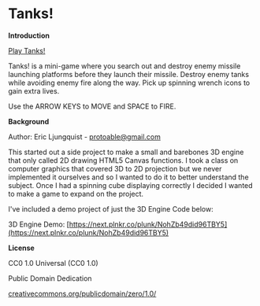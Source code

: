 # Tanks!
**Introduction**

[Play Tanks!](https://ericlju.github.io/Tanks/)

Tanks! is a mini-game where you search out and destroy enemy missile launching
platforms before they launch their missile. Destroy enemy tanks while avoiding
enemy fire along the way. Pick up spinning wrench icons to gain extra lives.

Use the ARROW KEYS to MOVE and SPACE to FIRE.

**Background**

Author: Eric Ljungquist - protoable@gmail.com

This started out a side project to make a small and barebones 3D engine that 
only called 2D drawing HTML5 Canvas functions. I took a class on computer
graphics that covered 3D to 2D projection but we never implemented it ourselves
and so I wanted to do it to better understand the subject. Once I had a 
spinning cube displaying correctly I decided I wanted to make a game to
expand on the project.

I've included a demo project of just the 3D Engine Code below:

3D Engine Demo: [https://next.plnkr.co/plunk/NohZb49did96TBY5](https://next.plnkr.co/plunk/NohZb49did96TBY5)

**License**

CC0 1.0 Universal (CC0 1.0)

Public Domain Dedication

[creativecommons.org/publicdomain/zero/1.0/](https://creativecommons.org/publicdomain/zero/1.0/)



